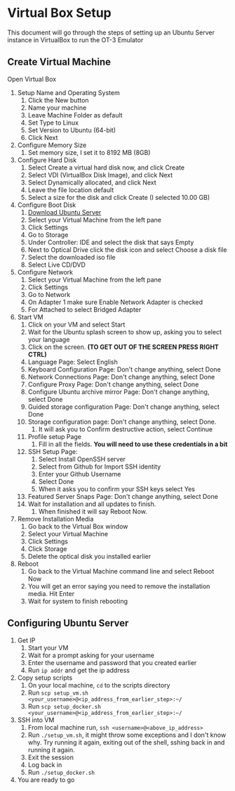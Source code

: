 # Virtual Box Setup

This document will go through the steps of setting up an Ubuntu Server instance
in VirtualBox to run the OT-3 Emulator

## Create Virtual Machine

Open Virtual Box

1. Setup Name and Operating System
   1. Click the New button
   2. Name your machine
   3. Leave Machine Folder as default
   4. Set Type to Linux
   5. Set Version to Ubuntu (64-bit)
   6. Click Next 
2. Configure Memory Size
   1. Set memory size, I set it to 8192 MB (8GB)
3. Configure Hard Disk
   1. Select Create a virtual hard disk now, and click Create
   2. Select VDI (VirtualBox Disk Image), and click Next
   3. Select Dynamically allocated, and click Next
   4. Leave the file location default
   5. Select a size for the disk and click Create (I selected 10.00 GB)
4. Configure Boot Disk
   1. [Download Ubuntu Server](https://releases.ubuntu.com/20.04.3/ubuntu-20.04.3-live-server-amd64.iso) 
   2. Select your Virtual Machine from the left pane
   3. Click Settings
   4. Go to Storage
   5. Under Controller: IDE and select the disk that says Empty
   6. Next to Optical Drive click the disk icon and select Choose a disk file
   7. Select the downloaded iso file
   8. Select Live CD/DVD
5. Configure Network
   1. Select your Virtual Machine from the left pane
   2. Click Settings
   3. Go to Network
   4. On Adapter 1 make sure Enable Network Adapter is checked
   5. For Attached to select Bridged Adapter
6. Start VM
   1. Click on your VM and select Start
   2. Wait for the Ubuntu splash screen to show up, asking you to select your language
   3. Click on the screen. **(TO GET OUT OF THE SCREEN PRESS RIGHT CTRL)**
   4. Language Page: Select English
   5. Keyboard Configuration Page: Don't change anything, select Done
   6. Network Connections Page: Don't change anything, select Done
   7. Configure Proxy Page: Don't change anything, select Done
   8. Configure Ubuntu archive mirror Page: Don't change anything, select Done
   9. Guided storage configuration Page: Don't change anything, select Done
   10. Storage configuration page: Don't change anything, select Done. 
       1. It will ask you to Confirm destructive action, select Continue
   11. Profile setup Page
       1. Fill in all the fields. **You will need to use these credentials in a bit**
   12. SSH Setup Page:  
       1. Select Install OpenSSH server
       2. Select from Github for Import SSH identity
       3. Enter your Github Username
       4. Select Done
       5. When it asks you to confirm your SSH keys select Yes
   13. Featured Server Snaps Page: Don't change anything, select Done
   14. Wait for installation and all updates to finish. 
       1. When finished it will say Reboot Now. 
7. Remove Installation Media
   1. Go back to the Virtual Box window
   2. Select your Virtual Machine
   3. Click Settings
   4. Click Storage
   5. Delete the optical disk you installed earlier
8. Reboot 
    1. Go back to the Virtual Machine command line and select Reboot Now
    2. You will get an error saying you need to remove the installation media. Hit Enter
    3. Wait for system to finish rebooting

## Configuring Ubuntu Server

1. Get IP
   1. Start your VM 
   2. Wait for a prompt asking for your username
   3. Enter the username and password that you created earlier
   4. Run `ip addr` and get the ip address
2. Copy setup scripts
   1. On your local machine, `cd` to the scripts directory
   2. Run `scp setup_vm.sh <your_username>@<ip_address_from_earlier_step>:~/`
   3. Run `scp setup_docker.sh <your_username>@<ip_address_from_earlier_step>:~/`
3. SSH into VM
   1. From local machine run, `ssh <username>@<above_ip_address>`
   2. Run `./setup_vm.sh`, it might throw some exceptions and I don't know why. Try
   running it again, exiting out of the shell, sshing back in and running it again.
   3. Exit the session
   4. Log back in
   5. Run `./setup_docker.sh`
4. You are ready to go